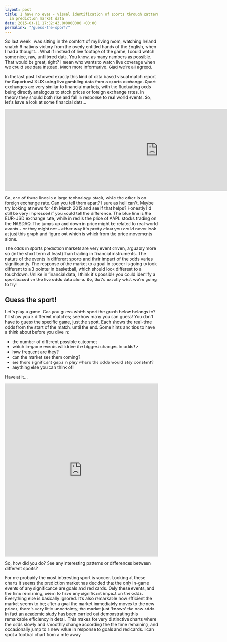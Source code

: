 ```yaml
---
layout: post
title: I have no eyes - Visual identification of sports through pattern recognition
  in prediction market data
date: 2015-03-11 17:02:43.000000000 +00:00
permalink: "/guess-the-sport/"
---
```


So last week I was sitting in the comfort of my living room, watching Ireland snatch 6 nations victory from the overly entitled hands of the English, when I had a thought...  What if instead of live footage of the game, I could watch some nice, raw, unfiltered data.  You know, as many numbers as possible.  That would be great, right?  I mean who wants to watch live coverage when we could see data instead.  Much more informative.  Glad we're all agreed.

In the last post I showed exactly this kind of data based visual match report for Superbowl XLIX using live gambling data from a sports exchange.  Sport exchanges are very similar to financial markets, with the fluctuating odds being directly analogous to stock prices or foreign exchange rates.  In theory they should both rise and fall in response to real world events.  So, let's have a look at some financial data...

<div class="responsive-wrap">
<iframe src="https://www.picodoc.org/wp-content/uploads/datavis/financedata/chart.html" width="200%" height="270" frameBorder="0"> </iframe>
</div>

So, one of these lines is a large technology stock, while the other is an foreign exchange rate.  Can you tell them apart?  I sure as hell can't.  Maybe try looking at news for 4th March 2015 and see if that helps?  Honestly I'd still be very impressed if you could tell the difference.   The blue line is the EUR-USD exchange rate, while in red is the price of AAPL stocks trading on the NASDAQ.  The jumps up and down in price might be related to real-world events - or they might not - either way it's pretty clear you could never look at just this graph and figure out which is which from the price movements alone.

The odds in sports prediction markets are very event driven, arguably more so (in the short term at least) than trading in financial instruments.  The nature of the events in different sports and their impact of the odds varies significantly.  The response of the market to a goal in soccer is going to look different to a 3 pointer in basketball, which should look different to a touchdown.  Unlike in financial data, I think it's possible you could identify a sport based on the live odds data alone.  So, that's exactly what we're going to try!

## Guess the sport!

Let's play a game.  Can you guess which sport the graph below belongs to?  I'll show you 5 different matches; see how many you can guess!  You don't have to guess the specific game, just the sport.  Each shows the real-time odds from the start of the match, until the end.  Some hints and tips to have a think about before you dive in:

* the number of different possible outcomes
* which in-game events will drive the biggest changes in odds?>
* how frequent are they?
* can the market see them coming?
* are there significant gaps in play where the odds would stay constant?
* anything else you can think of!

Have at it...

<div class="responsive-wrap">
<iframe src="https://www.picodoc.org/wp-content/uploads/datavis/sportguess/guess.html" width="100%" height="570" frameBorder="0"> </iframe>
</div>

So, how did you do?  See any interesting patterns or differences between different sports?

For me probably the most interesting sport is soccer.  Looking at these charts it seems the prediction market has decided that the only in-game events of any significance are goals and red cards.  Only these events, and the time remianing, seem to have any significant impact on the odds.  Everything else is basically ignored.  It's also remarkable how efficient the market seems to be; after a goal the market immediately moves to the new prices, there's very little uncertainty, the market just 'knows' the new odds.  In fact [an academic study](http://www.academia.edu/7195697/Information_and_Efficiency_Goal_Arrival_in_Soccer_Betting) has been carried out demonstrating this remarkable efficiency in detail.  This makes for very distinctive charts where the odds slowly and smoothly change according the the time remaining, and occasionally jump to a new value in response to goals and red cards.  I can spot a football chart from a mile away!
